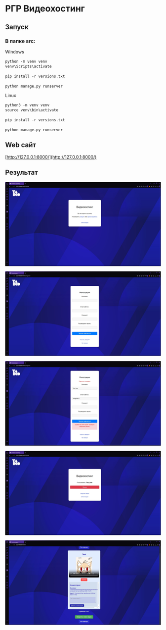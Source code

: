 # РГР Видеохостинг

## Запуск

### В папке **src**:
Windows
```
python -m venv venv
venv\Scripts\activate

pip install -r versions.txt

python manage.py runserver
```

Linux
```
python3 -m venv venv
source venv\bin\activate

pip install -r versions.txt

python manage.py runserver
```

## Web сайт
[http://127.0.0.1:8000/](http://127.0.0.1:8000/)

## Результат

![image](/third_party/Register_empty.jpg)

![image](/third_party/Register_fields.jpg)

![image](/third_party/Register_password_failed.jpg)

![image](/third_party/Register_user.jpg)

![image](/third_party/Video_and_comments.jpg)

